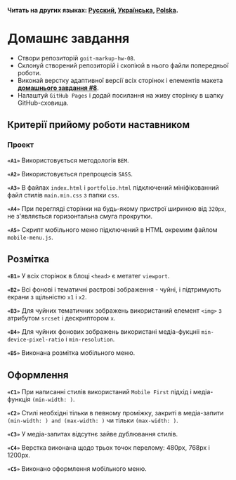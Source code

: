 **Читать на других языках: [Русский](README.md), [Українська](README.ua.md),
[Polska](README.pl.md).**

# Домашнє завдання

- Створи репозиторій `goit-markup-hw-08`.
- Склонуй створений репозиторій і скопіюй в нього файли попередньої роботи.
- Виконай верстку адаптивної версії всіх сторінок і елементів макета
  [**домашнього завдання #8**](<https://www.figma.com/file/oTYBECAN79dXy19hzWObO4/Web-Studio-(Version-2.1)?node-id=1%3A3330>).
- Налаштуй `GitHub Pages` і додай посилання на живу сторінку в шапку
  GitHub-сховища.

## Критерії прийому роботи наставником

### Проект

**`«A1»`** Використовується методологія `BEM`.

**`«A2»`** Використовується препроцесів `SASS`.

**`«A3»`** В файлах `index.html` і `portfolio.html` підключений мініфікованний
файл стилів `main.min.css` з папки `css`.

**`«A4»`** При перегляді сторінки на будь-якому пристрої шириною від `320px`, не
з'являється горизонтальна смуга прокрутки.

**`«A5»`** Скрипт мобільного меню підключений в HTML окремим файлом
`mobile-menu.js`.

## Розмітка

**`«B1»`** У всіх сторінок в блоці `<head>` є метатег `viewport`.

**`«B2»`** Всі фонові і тематичні растрові зображення - чуйні, і підтримують
екрани з щільністю `x1` і `x2`.

**`«B3»`** Для чуйних тематичних зображень використаний елемент `<img>` з
атрибутом `srcset` і дескриптором `x`.

**`«B4»`** Для чуйних фонових зображень використані медіа-фукцніі
`min-device-pixel-ratio` і `min-resolution`.

**`«B5»`** Виконана розмітка мобільного меню.

## Оформлення

**`«C1»`** При написанні стилів використаний `Mobile First` підхід і
медіа-функція `(min-width: )`.

**`«C2»`** Стилі необхідні тільки в певному проміжку, закриті в медіа-запити
`(min-width: ) and (max-width: )` чи тільки `(max-width: )`.

**`«C3»`** У медіа-запитах відсутнє зайве дублювання стилів.

**`«C4»`** Верстка виконана щодо трьох точок перелому: 480px, 768px і 1200px.

**`«C5»`** Виконано оформлення мобільного меню.
